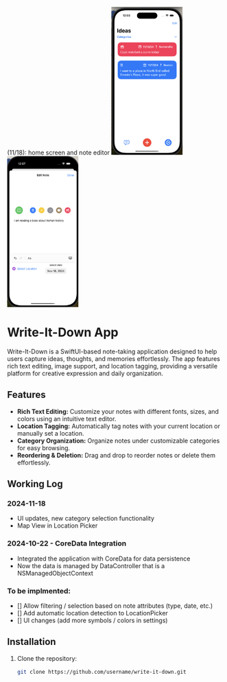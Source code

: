 (11/18): home screen and note editor
<img src="screenshot.png" alt="HomeScreen" style="width:33%;"> <img src="screenshot-1.png" alt="Editor View" style="width:33%;">

# Write-It-Down App

Write-It-Down is a SwiftUI-based note-taking application designed to help users capture ideas, thoughts, and memories effortlessly. The app features rich text editing, image support, and location tagging, providing a versatile platform for creative expression and daily organization.

## Features

- **Rich Text Editing:** Customize your notes with different fonts, sizes, and colors using an intuitive text editor.
- **Location Tagging:** Automatically tag notes with your current location or manually set a location.
- **Category Organization:** Organize notes under customizable categories for easy browsing.
- **Reordering & Deletion:** Drag and drop to reorder notes or delete them effortlessly.


## Working Log

### 2024-11-18
- UI updates, new category selection functionality
- Map View in Location Picker

### 2024-10-22 - CoreData Integration
  - Integrated the application with CoreData for data persistence
  - Now the data is managed by DataController that is a NSManagedObjectContext

### To be implmented:
- [] Allow filtering / selection based on note attributes (type, date, etc.)
- [] Add automatic location detection to LocationPicker
- [] UI changes (add more symbols / colors in settings)

## Installation

1. Clone the repository:
   ```bash
   git clone https://github.com/username/write-it-down.git
